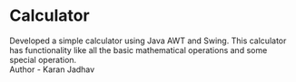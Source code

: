 # Calculator
Developed a simple calculator using Java AWT and Swing. This  calculator has functionality like all the basic mathematical  operations and some special operation.
<br>
Author - Karan Jadhav

